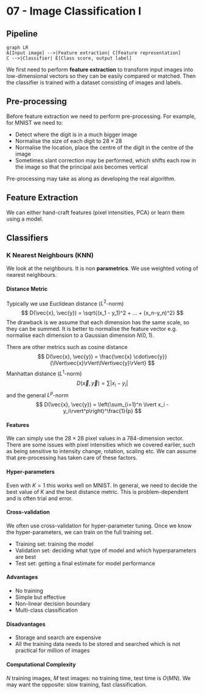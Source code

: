 # 07 - Image Classification I

## Pipeline

```mermaid
graph LR
A[Input image] -->|Feature extraction| C[Feature representation]
C -->|Classifier| E[Class score, output label]

```

We first need to perform **feature extraction** to transform input images into low-dimensional vectors so they can be easily compared or matched. Then the classifier is trained with a dataset consisting of images and labels.

## Pre-processing

Before feature extraction we need to perform pre-processing. For example, for MNIST we need to:

- Detect where the digit is in a much bigger image
- Normalise the size of each digit to $28\times28$
- Normalise the location, place the centre of the digit in the centre of the image
- Sometimes slant correction may be performed, which shifts each row in the image so that the principal axis becomes vertical

Pre-processing may take as along as developing the real algorithm.

## Feature Extraction

We can either hand-craft features (pixel intensities, PCA) or learn them using a model.

## Classifiers

### K Nearest Neighbours (KNN)

We look at the neighbours. It is non **parametrics**. We use weighted voting of nearest neighbours.

#### Distance Metric

Typically we use Euclidean distance ($L^2$-norm)
$$
D(\vec{x}, \vec{y}) = \sqrt{(x_1 - y_1)^2 + ... + (x_n-y_n)^2}
$$
The drawback is we assume that each dimension has the same scale, so they can be summed. It is better to normalise the feature vector e.g. normalise each dimension to a Gaussian dimension $N(0, 1)$.

There are other metrics such as cosine distance
$$
D(\vec{x}, \vec{y}) = \frac{\vec{x} \cdot\vec{y}}{\lVert\vec{x}\rVert\lVert\vec{y}\rVert}
$$
Manhattan distance ($L^1$-norm)
$$
D(\vec{x}, \vec{y}) = \sum \lvert x_i - y_i \rvert
$$
and the general $L^p$-norm
$$
D(\vec{x}, \vec{y}) = \left(\sum_{i=1}^n \lvert x_i - y_i\rvert^p\right)^\frac{1}{p}
$$

#### Features

We can simply use the $28\times 28$ pixel values in a 784-dimension vector. There are some issues with pixel intensities which we covered earlier, such as being sensitive to intensity change, rotation, scaling etc. We can assume that pre-processing has taken care of these factors.

#### Hyper-parameters

Even with $K=1$ this works well on MNIST. In general, we need to decide the best value of $K$ and the best distance metric. This is problem-dependent and is often trial and error.

#### Cross-validation

We often use cross-validation for hyper-parameter tuning. Once we know the hyper-parameters, we can train on the full training set.

- Training set: training the model
- Validation set: deciding what type of model and which hyperparameters are best
- Test set: getting a final estimate for model performance

#### Advantages

- No training
- Simple but effective
- Non-linear decision boundary
- Multi-class classification

#### Disadvantages

- Storage and search are expensive
- All the training data needs to be stored and searched which is not practical for million of images

#### Computational Complexity

$N$ training images, $M$ test images: no training time, test time is $O(MN)$. We may want the opposite: slow training, fast classification.